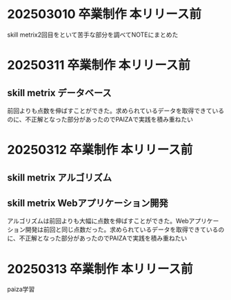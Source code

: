 # 202503010 卒業制作 本リリース前<br>
skill metrix2回目をといて苦手な部分を調べてNOTEにまとめた

# 20250311 卒業制作 本リリース前<br>
## skill metrix データベース<br>
前回よりも点数を伸ばすことができた。求められているデータを取得できているのに、不正解となった部分があったのでPAIZAで実践を積み重ねたい<br>

# 20250312 卒業制作 本リリース前<br>
## skill metrix アルゴリズム<br>
## skill metrix Webアプリケーション開発<br>
アルゴリズムは前回よりも大幅に点数を伸ばすことができた。Webアプリケーション開発は前回と同じ点数だった。求められているデータを取得できているのに、不正解となった部分があったのでPAIZAで実践を積み重ねたい<br>

# 20250313 卒業制作 本リリース前<br>
paiza学習<br>

